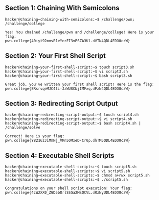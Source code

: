 ## Section 1: Chaining With Semicolons
`hacker@chaining~chaining-with-semicolons:~$ /challenge/pwn; /challenge/college`
```
Yes! You chained /challenge/pwn and /challenge/college! Here is your flag:
pwn.college{40iyt92mmsE1eYerFI3vPSZA3Kl.dVTN4QDL4EDO0czW}
```
## Section 2: Your First Shell Script
`hacker@chaining~your-first-shell-script:~$ touch script3.sh`
<br/>
`hacker@chaining~your-first-shell-script:~$ vi script3.sh`
<br/>
`hacker@chaining~your-first-shell-script:~$ bash script3.sh`
```
Great job, you've written your first shell script! Here is the flag:
pwn.college{ERsrvqeMJC4ti-JzWU8CbjIMFxq.dFzN4QDL4EDO0czW}
```
## Section 3: Redirecting Script Output
`hacker@chaining~redirecting-script-output:~$ touch script4.sh`
<br/>
`hacker@chaining~redirecting-script-output:~$ vi script4.sh`
<br/>
`hacker@chaining~redirecting-script-output:~$ bash script4.sh | /challenge/solve`
```
Correct! Here is your flag:
pwn.college{Y8216zJiMmNj_VMn5OMxeD-Cr0p.dhTM5QDL4EDO0czW}
```
## Section 4: Executable Shell Scripts
`hacker@chaining~executable-shell-scripts:~$ touch script5.sh`
<br/>
`hacker@chaining~executable-shell-scripts:~$ vi script5.sh`
<br/>
`hacker@chaining~executable-shell-scripts:~$ chmod a+rwx script5.sh`
<br/>
`hacker@chaining~executable-shell-scripts:~$ ./script5.sh`
```
Congratulations on your shell script execution! Your flag:
pwn.college{4zW2XX0_ZGD5bOrlSSGa2MsQCVL.dRzNyUDL4EDO0czW}
```
